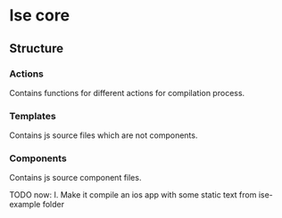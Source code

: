 # Ise core

## Structure

### Actions
Contains functions for different actions for compilation process.

### Templates
Contains js source files which are not components.

### Components
Contains js source component files.


TODO now:
I. Make it compile an ios app with some static text from ise-example folder

